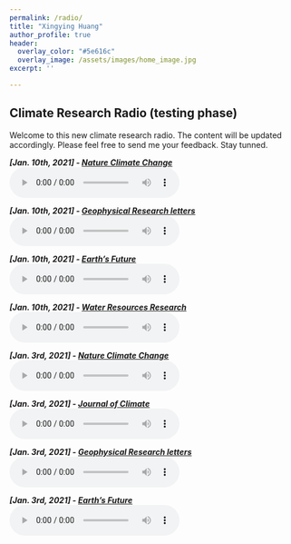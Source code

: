 ```yaml
---
permalink: /radio/
title: "Xingying Huang"
author_profile: true
header:
  overlay_color: "#5e616c"
  overlay_image: /assets/images/home_image.jpg
excerpt: ''

---
```


## Climate Research Radio (testing phase)

Welcome to this new climate research radio. The content will be updated accordingly. Please feel free to send me your feedback. Stay tunned.

***[Jan. 10th, 2021] - [Nature Climate Change](https://www.nature.com/nclimate/volumes/11/issues/1)*** <br> 
<audio src="/assets/radio/ncc_jan10_MP3WRAP.mp3" controls preload> </audio>

***[Jan. 10th, 2021] - [Geophysical Research letters](https://agupubs.onlinelibrary.wiley.com/toc/19448007/current)*** <br> 
<audio src="/assets/radio/grl_jan10_MP3WRAP.mp3" controls preload> </audio>

***[Jan. 10th, 2021] - [Earth’s Future](https://agupubs.onlinelibrary.wiley.com/toc/23284277/current)*** <br> 
<audio src="/assets/radio/earth_jan10_MP3WRAP.mp3" controls preload> </audio>

***[Jan. 10th, 2021] - [Water Resources Research](https://agupubs.onlinelibrary.wiley.com/toc/19447973/current)*** <br> 
<audio src="/assets/radio/water_jan10_MP3WRAP.mp3" controls preload> </audio>


***[Jan. 3rd, 2021] - [Nature Climate Change](https://www.nature.com/nclimate/volumes/10/issues/12)*** <br> 
<audio src="/assets/radio/ncc_jan1_MP3WRAP.mp3" controls preload> </audio>

***[Jan. 3rd, 2021] - [Journal of Climate](https://journals.ametsoc.org/view/journals/clim/34/3/clim.34.issue-3.xml)*** <br> 
<audio src="/assets/radio/jcli_jan1_MP3WRAP.mp3" controls preload> </audio>

***[Jan. 3rd, 2021] - [Geophysical Research letters](https://agupubs.onlinelibrary.wiley.com/toc/19448007/2020/47/24)*** <br> 
<audio src="/assets/radio/grl_jan1_MP3WRAP.mp3" controls preload> </audio>

***[Jan. 3rd, 2021] - [Earth’s Future](https://agupubs.onlinelibrary.wiley.com/loi/23284277/year/2020)*** <br> 
<audio src="/assets/radio/earth_jan1_MP3WRAP.mp3" controls preload> </audio>



